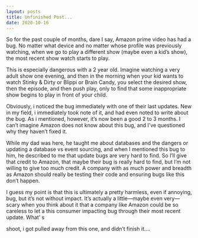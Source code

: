 ```yaml
---
layout: posts
title: Unfinished Post...
date: 2020-10-16
---
```


So for the past couple of months, dare I say, Amazon prime video has had a bug.  No matter what device and no matter whose profile was previously watching, when we go to play a different show (maybe even a kid’s show), the most recent show watch starts to play.  

This is especially dangerous with a 2 year old.  Imagine watching a very adult show one evening, and then in the morning when your kid wants to watch Stinky & Dirty or Blippi or Brain Candy, you select the desired show, then the episode, and then push play, only to find that some inappropriate show begins to play in front of your child.  

Obviously, i noticed the bug immediately with one of their last updates.  New in my field, i immediately took note of it, and had even noted to write about the bug.  As i mentioned, however, it’s now been a good 2 to 3 months.  I can’t imagine Amazon does not know about this bug, and I’ve questioned why they haven’t fixed it.  

While my dad was here, he taught me about databases and the dangers or updating a database vs event sourcing, and when I mentioned this bug to him, he described to me that update bugs are very hard to find.  So I’ll give that credit to Amazon, that maybe their bug is really hard to find, but I’m not willing to give too much credit.  A company with as much power and breadth as Amazon should really be testing their code and ensuring bugs like this don’t happen.

I guess my point is that this is ultimately a pretty harmless, even if annoying, bug, but it’s not without impact.  It’s actually a little—maybe even very—scary when you think about it that a company like Amazon could be so careless to let a this consumer impacting bug through their most recent update.  What’ s

shoot, i got pulled away from this one, and didn’t finish it….
